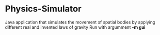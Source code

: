 # Physics-Simulator
Java application that simulates the movement of spatial bodies by applying different real and invented laws of gravity
Run with argumment **-m gui**
